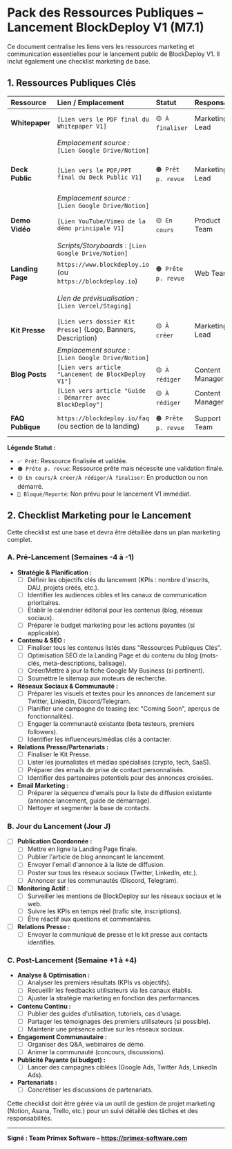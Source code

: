 # Pack des Ressources Publiques – Lancement BlockDeploy V1 (M7.1)

Ce document centralise les liens vers les ressources marketing et communication essentielles pour le lancement public de BlockDeploy V1. Il inclut également une checklist marketing de base.

## 1. Ressources Publiques Clés

| Ressource         | Lien / Emplacement                                       | Statut        | Responsable      | Notes                                                                 |
| :---------------- | :------------------------------------------------------- | :------------ | :--------------- | :-------------------------------------------------------------------- |
| **Whitepaper**    | `[Lien vers le PDF final du Whitepaper V1]`                | `🟡 À finaliser` | Marketing Lead   | Version draft revue, en attente des derniers chiffres/graphiques.   |
|                   | _Emplacement source :_ `[Lien Google Drive/Notion]`        |               |                  |                                                                       |
| **Deck Public**   | `[Lien vers le PDF/PPT final du Deck Public V1]`         | `🟠 Prêt p. revue`| Marketing Lead   | Version pour investisseurs/partenaires. Version grand public à dériver. |
|                   | _Emplacement source :_ `[Lien Google Drive/Notion]`        |               |                  |                                                                       |
| **Demo Vidéo**    | `[Lien YouTube/Vimeo de la démo principale V1]`          | `🟡 En cours`   | Product Team     | Scénario défini, tournage prévu S-1. Durée cible : 2-3 min.        |
|                   | _Scripts/Storyboards :_ `[Lien Google Drive/Notion]`     |               |                  | Sous-titres multilingues (EN, FR) à prévoir.                         |
| **Landing Page**  | `https://www.blockdeploy.io` (ou `https://blockdeploy.io`) | `🟠 Prête p. revue`| Web Team         | Contenu mis à jour avec les fonctionnalités V1. SEO de base optimisé. |
|                   | _Lien de prévisualisation :_ `[Lien Vercel/Staging]`       |               |                  | Formulaire de contact/newsletter fonctionnel.                       |
| **Kit Presse**    | `[Lien vers dossier Kit Presse]` (Logo, Banners, Description) | `🟡 À créer`    | Marketing Lead   | Contenus à rédiger : communiqué de presse type, Q&A.                  |
|                   | _Emplacement source :_ `[Lien Google Drive/Notion]`        |               |                  |                                                                       |
| **Blog Posts**    | `[Lien vers article "Lancement de BlockDeploy V1"]`      | `🟡 À rédiger`  | Content Manager  |                                                                       |
|                   | `[Lien vers article "Guide : Démarrer avec BlockDeploy"]`| `🟡 À rédiger`  | Content Manager  |                                                                       |
| **FAQ Publique**  | `https://blockdeploy.io/faq` (ou section de la landing)  | `🟠 Prête p. revue`| Support Team     | Basée sur `MVP_Completion_Checklist.md` et retours beta.           |

**Légende Statut :**
*   `✅ Prêt`: Ressource finalisée et validée.
*   `🟠 Prête p. revue`: Ressource prête mais nécessite une validation finale.
*   `🟡 En cours/À créer/À rédiger/À finaliser`: En production ou non démarré.
*   `🔴 Bloqué/Reporté`: Non prévu pour le lancement V1 immédiat.

## 2. Checklist Marketing pour le Lancement

Cette checklist est une base et devra être détaillée dans un plan marketing complet.

### A. Pré-Lancement (Semaines -4 à -1)

*   **Stratégie & Planification :**
    *   [ ] Définir les objectifs clés du lancement (KPIs : nombre d'inscrits, DAU, projets créés, etc.).
    *   [ ] Identifier les audiences cibles et les canaux de communication prioritaires.
    *   [ ] Établir le calendrier éditorial pour les contenus (blog, réseaux sociaux).
    *   [ ] Préparer le budget marketing pour les actions payantes (si applicable).
*   **Contenu & SEO :**
    *   [ ] Finaliser tous les contenus listés dans "Ressources Publiques Clés".
    *   [ ] Optimisation SEO de la Landing Page et du contenu du blog (mots-clés, meta-descriptions, balisage).
    *   [ ] Créer/Mettre à jour la fiche Google My Business (si pertinent).
    *   [ ] Soumettre le sitemap aux moteurs de recherche.
*   **Réseaux Sociaux & Communauté :**
    *   [ ] Préparer les visuels et textes pour les annonces de lancement sur Twitter, LinkedIn, Discord/Telegram.
    *   [ ] Planifier une campagne de teasing (ex: "Coming Soon", aperçus de fonctionnalités).
    *   [ ] Engager la communauté existante (beta testeurs, premiers followers).
    *   [ ] Identifier les influenceurs/médias clés à contacter.
*   **Relations Presse/Partenariats :**
    *   [ ] Finaliser le Kit Presse.
    *   [ ] Lister les journalistes et médias spécialisés (crypto, tech, SaaS).
    *   [ ] Préparer des emails de prise de contact personnalisés.
    *   [ ] Identifier des partenaires potentiels pour des annonces croisées.
*   **Email Marketing :**
    *   [ ] Préparer la séquence d'emails pour la liste de diffusion existante (annonce lancement, guide de démarrage).
    *   [ ] Nettoyer et segmenter la base de contacts.

### B. Jour du Lancement (Jour J)

*   [ ] **Publication Coordonnée :**
    *   [ ] Mettre en ligne la Landing Page finale.
    *   [ ] Publier l'article de blog annonçant le lancement.
    *   [ ] Envoyer l'email d'annonce à la liste de diffusion.
    *   [ ] Poster sur tous les réseaux sociaux (Twitter, LinkedIn, etc.).
    *   [ ] Annoncer sur les communautés (Discord, Telegram).
*   [ ] **Monitoring Actif :**
    *   [ ] Surveiller les mentions de BlockDeploy sur les réseaux sociaux et le web.
    *   [ ] Suivre les KPIs en temps réel (trafic site, inscriptions).
    *   [ ] Être réactif aux questions et commentaires.
*   [ ] **Relations Presse :**
    *   [ ] Envoyer le communiqué de presse et le kit presse aux contacts identifiés.

### C. Post-Lancement (Semaine +1 à +4)

*   **Analyse & Optimisation :**
    *   [ ] Analyser les premiers résultats (KPIs vs objectifs).
    *   [ ] Recueillir les feedbacks utilisateurs via les canaux établis.
    *   [ ] Ajuster la stratégie marketing en fonction des performances.
*   **Contenu Continu :**
    *   [ ] Publier des guides d'utilisation, tutoriels, cas d'usage.
    *   [ ] Partager les témoignages des premiers utilisateurs (si possible).
    *   [ ] Maintenir une présence active sur les réseaux sociaux.
*   **Engagement Communautaire :**
    *   [ ] Organiser des Q&A, webinaires de démo.
    *   [ ] Animer la communauté (concours, discussions).
*   **Publicité Payante (si budget) :**
    *   [ ] Lancer des campagnes ciblées (Google Ads, Twitter Ads, LinkedIn Ads).
*   **Partenariats :**
    *   [ ] Concrétiser les discussions de partenariats.

Cette checklist doit être gérée via un outil de gestion de projet marketing (Notion, Asana, Trello, etc.) pour un suivi détaillé des tâches et des responsabilités.

---
**Signé : Team Primex Software – https://primex-software.com**
